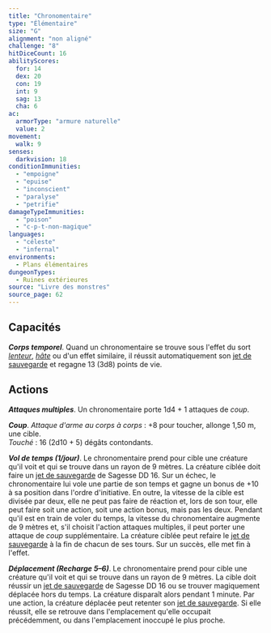 ```yaml
---
title: "Chronomentaire"
type: "Élémentaire"
size: "G"
alignment: "non aligné"
challenge: "8"
hitDiceCount: 16
abilityScores:
  for: 14
  dex: 20
  con: 19
  int: 9
  sag: 13
  cha: 6
ac:
  armorType: "armure naturelle"
  value: 2
movement:
  walk: 9
senses:
  darkvision: 18
conditionImmunities:
  - "empoigne"
  - "epuise"
  - "inconscient"
  - "paralyse"
  - "petrifie"
damageTypeImmunities:
  - "poison"
  - "c-p-t-non-magique"
languages:
  - "céleste"
  - "infernal"
environments:
  - Plans élémentaires
dungeonTypes:
  - Ruines extérieures
source: "Livre des monstres"
source_page: 62
---
```

## Capacités
_**Corps temporel**_. Quand un chronomentaire se trouve sous l'effet du sort [_lenteur_](/grimoire/lenteur/), [_hâte_](/grimoire/hate/) ou d'un effet similaire, il réussit automatiquement son [jet de sauvegarde](/utiliser-les-caracteristiques/#jets-de-sauvegarde) et regagne 13 (3d8) points de vie.

## Actions
_**Attaques multiples**_. Un chronomentaire porte 1d4 + 1 attaques de _coup_.

_**Coup**_. _Attaque d'arme au corps à corps_ : +8 pour toucher, allonge 1,50 m, une cible.  
_Touché_ : 16 (2d10 + 5) dégâts contondants.

_**Vol de temps (1/jour)**_. Le chronomentaire prend pour cible une créature qu'il voit et qui se trouve dans un rayon de 9 mètres. La créature ciblée doit faire un [jet de sauvegarde](/utiliser-les-caracteristiques/#jets-de-sauvegarde) de Sagesse DD 16. Sur un échec, le chronomentaire lui vole une partie de son temps et gagne un bonus de +10 à sa position dans l'ordre d'initiative. En outre, la vitesse de la cible est divisée par deux, elle ne peut pas faire de réaction et, lors de son tour, elle peut faire soit une action, soit une action bonus, mais pas les deux. Pendant qu'il est en train de voler du temps, la vitesse du chronomentaire augmente de 9 mètres et, s'il choisit l'action attaques multiples, il peut porter une attaque de _coup_ supplémentaire. La créature ciblée peut refaire le [jet de sauvegarde](/utiliser-les-caracteristiques/#jets-de-sauvegarde) à la fin de chacun de ses tours. Sur un succès, elle met fin à l'effet.

_**Déplacement (Recharge 5–6)**_. Le chronomentaire prend pour cible une créature qu'il voit et qui se trouve dans un rayon de 9 mètres. La cible doit réussir un [jet de sauvegarde](/utiliser-les-caracteristiques/#jets-de-sauvegarde) de Sagesse DD 16 ou se trouver magiquement déplacée hors du temps. La créature disparaît alors pendant 1 minute. Par une action, la créature déplacée peut retenter son [jet de sauvegarde](/utiliser-les-caracteristiques/#jets-de-sauvegarde). Si elle réussit, elle se retrouve dans l'emplacement qu'elle occupait précédemment, ou dans l'emplacement inoccupé le plus proche.
